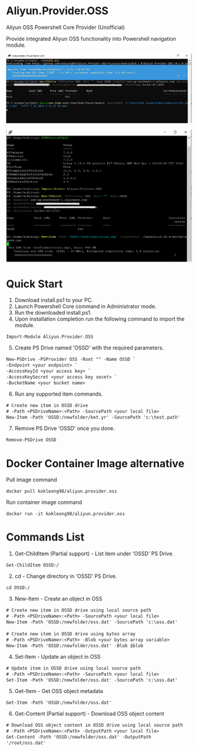# Aliyun.Provider.OSS
Aliyun OSS Powershell Core Provider (Unofficial)

Provide integrated Aliyun OSS functionality into Powershell navigation module.

![](https://raw.githubusercontent.com/kokleong98/Aliyun.Provider.OSS/master/win-pwsh-sample.png)

![](https://raw.githubusercontent.com/kokleong98/Aliyun.Provider.OSS/master/ubuntu-pwsh-sample.png)

# Quick Start
1. Download install.ps1 to your PC.
2. Launch Powershell Core command in Administrator mode.
3. Run the downloaded install.ps1.
4. Upon installation completion run the following command to import the module.
```
Import-Module Aliyun.Provider.OSS
```
5. Create PS Drive named 'OSSD' with the required parameters.
```
New-PSDrive -PSProvider OSS -Root "" -Name OSSD `
-Endpoint <your endpoint> `
-AccessKeyId <your access key> `
-AccessKeySecret <your access key secet> `
-BucketName <your bucket name>
```
6. Run any supported item commands. 
```
# Create new item in OSSD drive
# -Path <PSDriveName>:<Path> -SourcePath <your local file>
New-Item -Path 'OSSD:/newfolder/ket.yr' -SourcePath 'c:\test.path'
```
7. Remove PS Drive 'OSSD' once you done.
```
Remove-PSDrive OSSD
```

# Docker Container Image alternative
Pull image command
```
docker pull kokleong98/aliyun.provider.oss
```
Run container image command
```
docker run -it kokleong98/aliyun.provider.oss
```

# Commands List
1. Get-ChildItem (Partial support) - List item under 'OSSD' PS Drive.
```
Get-ChildItem OSSD:/
```
2. cd - Change directory in 'OSSD' PS Drive.
```
cd OSSD:/
```
3. New-Item - Create an object in OSS
```
# Create new item in OSSD drive using local source path
# -Path <PSDriveName>:<Path> -SourcePath <your local file>
New-Item -Path 'OSSD:/newfolder/oss.dat' -SourcePath 'c:\oss.dat'

# Create new item in OSSD drive using bytes array
# -Path <PSDriveName>:<Path> -Blob <your bytes array variable>
New-Item -Path 'OSSD:/newfolder/oss.dat' -Blob $blob
```
4. Set-Item - Update an object in OSS
```
# Update item in OSSD drive using local source path
# -Path <PSDriveName>:<Path> -SourcePath <your local file>
Set-Item -Path 'OSSD:/newfolder/oss.dat' -SourcePath 'c:\oss.dat'
```
5. Get-Item - Get OSS object metadata
```
Get-Item -Path 'OSSD:/newfolder/oss.dat'
```
6. Get-Content (Partial support) - Download OSS object content
```
# Download OSS object content in OSSD drive using local source path
# -Path <PSDriveName>:<Path> -OutputPath <your local file>
Get-Content -Path 'OSSD:/newfolder/oss.dat' -OutputPath '/root/oss.dat'
```



